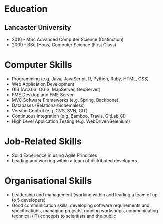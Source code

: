 # Education

## Lancaster University
* 2010 - MSc Advanced Computer Science (Distinction)
* 2009 - BSc (Hons) Computer Science (First Class)

# Computer Skills

* Programming (e.g. Java, JavaScript, R, Python, Ruby, HTML, CSS)
* Web Application Development
* GIS (ArcGIS, QGIS, MapServer, GeoServer)
* FME Desktop and FME Server
* MVC Software Frameworks (e.g. Spring, Backbone)
* Databases (Relational/Schemaless)
* Version Control (e.g. CVS, SVN, GIT)
* Continuous Integration (e.g. Bamboo, Travis, GitLab CI)
* High Level Application Testing (e.g. WebDriver/Selenium)

# Job-Related Skills

* Solid Experience in using Agile Principles
* Leading and working within a team of distributed developers

# Organisational Skills

* Leadership and management (working within and leading a team of up to 5 developers)
* Good communication skills, developing software requirements and specifications, managing projects, running workshops, communicating technical (IT) concepts to scientists and the public
